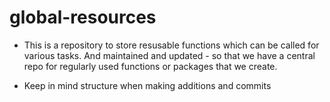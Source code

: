 # global-resources

- This is a repository to store resusable functions which can be called for various tasks. And maintained and updated - so that we have a central repo for regularly used functions or packages that we create.

- Keep in mind structure when making additions and commits
